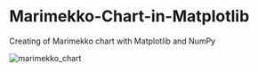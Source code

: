 # Marimekko-Chart-in-Matplotlib
Creating of Marimekko chart with Matplotlib and NumPy


![marimekko_chart](https://user-images.githubusercontent.com/114348578/231524320-3850a631-d4b5-41de-aee7-2acd4a576eea.png)
